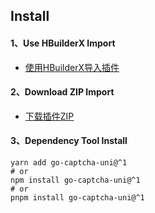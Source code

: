 
## Install
#### 1、Use HBuilderX Import
* [使用HBuilderX导入插件](https://ext.dcloud.net.cn/plugin?name=go-captcha-uni)

#### 2、Download ZIP Import
* [下载插件ZIP](https://ext.dcloud.net.cn/plugin?name=go-captcha-uni)

#### 3、Dependency Tool Install
```shell
yarn add go-captcha-uni@^1
# or
npm install go-captcha-uni@^1
# or
pnpm install go-captcha-uni@^1
```
